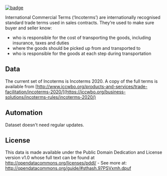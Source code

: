 <a className="gh-badge" href="https://datahub.io/core/ICC-Incoterms"><img src="https://badgen.net/badge/icon/View%20on%20datahub.io/orange?icon=https://datahub.io/datahub-cube-badge-icon.svg&label&scale=1.25" alt="badge" /></a>

International Commercial Terms (‘Incoterms’) are internationally recognised standard trade terms used in sales contracts. They’re used to make sure buyer and seller know:

* who is responsible for the cost of transporting the goods, including insurance, taxes and duties
* where the goods should be picked up from and transported to
* who is responsible for the goods at each step during transportation

## Data

The current set of Incoterms is Incoterms 2020. A copy of the full terms is available from [http://www.iccwbo.org/products-and-services/trade-facilitation/incoterms-2020/](https://iccwbo.org/business-solutions/incoterms-rules/incoterms-2020/)

## Automation

Dataset doesn't need regular updates.

## License

This data is made available under the Public Domain Dedication and License version v1.0 whose full text can be found at http://opendatacommons.org/licenses/pddl/ - See more at: http://opendatacommons.org/guide/#sthash.97PSVxmh.dpuf
